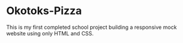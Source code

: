 # Okotoks-Pizza

This is my first completed school project building a responsive mock website using only HTML and CSS.


